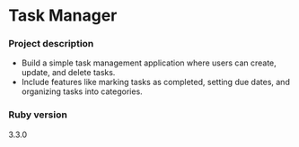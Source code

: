# Task Manager

### Project description

- Build a simple task management application where users can create, update, and delete tasks.
- Include features like marking tasks as completed, setting due dates, and organizing tasks into categories.

### Ruby version
3.3.0
